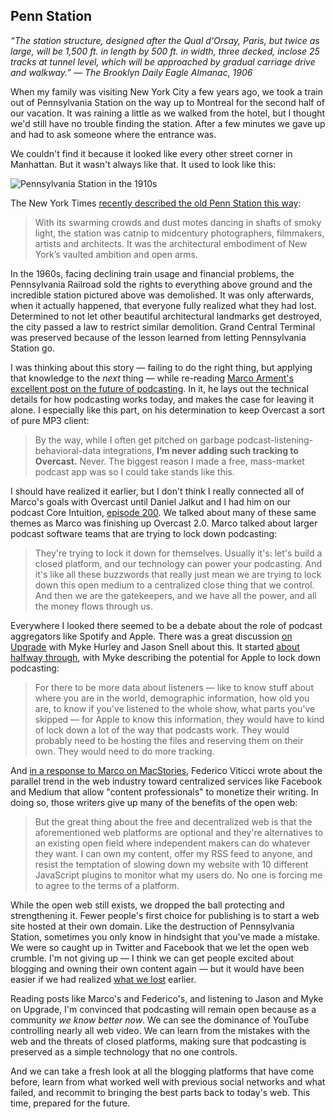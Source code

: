 ## Penn Station

_“The station structure, designed after the Qual d'Orsay, Paris, but twice as large, will be 1,500 ft. in length by 500 ft. in width, three decked, inclose 25 tracks at tunnel level, which will be approached by gradual carriage drive and walkway.” — The Brooklyn Daily Eagle Almanac, 1906_

When my family was visiting New York City a few years ago, we took a train out of Pennsylvania Station on the way up to Montreal for the second half of our vacation. It was raining a little as we walked from the hotel, but I thought we'd still have no trouble finding the station. After a few minutes we gave up and had to ask someone where the entrance was.

We couldn't find it because it looked like every other street corner in Manhattan. But it wasn't always like that. It used to look like this:

![][image-1]

The New York Times [recently described the old Penn Station this way][1]:

> With its swarming crowds and dust motes dancing in shafts of smoky light, the station was catnip to midcentury photographers, filmmakers, artists and architects. It was the architectural embodiment of New York’s vaulted ambition and open arms.

In the 1960s, facing declining train usage and financial problems, the Pennsylvania Railroad sold the rights to everything above ground and the incredible station pictured above was demolished. It was only afterwards, when it actually happened, that everyone fully realized what they had lost. Determined to not let other beautiful architectural landmarks get destroyed, the city passed a law to restrict similar demolition. Grand Central Terminal was preserved because of the lesson learned from letting Pennsylvania Station go.

I was thinking about this story — failing to do the right thing, but applying that knowledge to the _next_ thing — while re-reading [Marco Arment's excellent post on the future of podcasting][2]. In it, he lays out the technical details for how podcasting works today, and makes the case for leaving it alone. I especially like this part, on his determination to keep Overcast a sort of pure MP3 client:

> By the way, while I often get pitched on garbage podcast-listening-behavioral-data integrations, **I’m never adding such tracking to Overcast.** Never. The biggest reason I made a free, mass-market podcast app was so I could take stands like this.

I should have realized it earlier, but I don't think I really connected all of Marco's goals with Overcast until Daniel Jalkut and I had him on our podcast Core Intuition, [episode 200][3]. We talked about many of these same themes as Marco was finishing up Overcast 2.0. Marco talked about larger podcast software teams that are trying to lock down podcasting:

> They're trying to lock it down for themselves. Usually it's: let's build a closed platform, and our technology can power your podcasting. And it's like all these buzzwords that really just mean we are trying to lock down this open medium to a centralized close thing that we control. And then we are the gatekeepers, and we have all the power, and all the money flows through us.

Everywhere I looked there seemed to be a debate about the role of podcast aggregators like Spotify and Apple. There was a great discussion [on Upgrade][4] with Myke Hurley and Jason Snell about this. It started [about halfway through][5], with Myke describing the potential for Apple to lock down podcasting:

> For there to be more data about listeners — like to know stuff about where you are in the world, demographic information, how old you are, to know if you've listened to the whole show, what parts you've skipped — for Apple to know this information, they would have to kind of lock down a lot of the way that podcasts work. They would probably need to be hosting the files and reserving them on their own. They would need to do more tracking.

And [in a response to Marco on MacStories][6], Federico Viticci wrote about the parallel trend in the web industry toward centralized services like Facebook and Medium that allow "content professionals" to monetize their writing. In doing so, those writers give up many of the benefits of the open web:

> But the great thing about the free and decentralized web is that the aforementioned web platforms are optional and they're alternatives to an existing open field where independent makers can do whatever they want. I can own my content, offer my RSS feed to anyone, and resist the temptation of slowing down my website with 10 different JavaScript plugins to monitor what my users do. No one is forcing me to agree to the terms of a platform.

While the open web still exists, we dropped the ball protecting and strengthening it. Fewer people's first choice for publishing is to start a web site hosted at their own domain. Like the destruction of Pennsylvania Station, sometimes you only know in hindsight that you've made a mistake. We were so caught up in Twitter and Facebook that we let the open web crumble. I'm not giving up — I think we can get people excited about blogging and owning their own content again — but it would have been easier if we had realized [what we lost][7] earlier.

Reading posts like Marco's and Federico's, and listening to Jason and Myke on Upgrade, I'm convinced that podcasting will remain open because as a community _we know better now_. We can see the dominance of YouTube controlling nearly all web video. We can learn from the mistakes with the web and the threats of closed platforms, making sure that podcasting is preserved as a simple technology that no one controls.

And we can take a fresh look at all the blogging platforms that have come before, learn from what worked well with previous social networks and what failed, and recommit to bringing the best parts back to today's web. This time, prepared for the future.

[1]:	https://www.nytimes.com/2019/04/24/nyregion/old-penn-station-pictures-new-york.html
[2]:	https://marco.org/2016/05/07/apple-role-in-podcasting
[3]:	http://coreint.org/200
[4]:	https://www.relay.fm/upgrade/88
[5]:	https://overcast.fm/+DeCngCgj8/43:07
[6]:	https://www.macstories.net/stories/a-podcasting-divergence/
[7]:	http://anildash.com/2012/12/the-web-we-lost.html

[image-1]:	https://book.micro.blog/uploads/2019/30b89f1d7d.jpg "Pennsylvania Station in the 1910s"